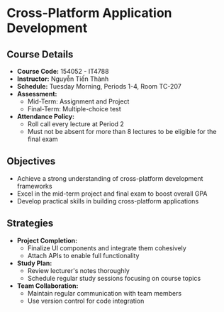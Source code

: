 # Cross-Platform Application Development

## Course Details

- **Course Code:** 154052 - IT4788
- **Instructor:** Nguyễn Tiến Thành
- **Schedule:** Tuesday Morning, Periods 1-4, Room TC-207
- **Assessment:**
  - Mid-Term: Assignment and Project
  - Final-Term: Multiple-choice test
- **Attendance Policy:**
  - Roll call every lecture at Period 2
  - Must not be absent for more than 8 lectures to be eligible for the final exam

## Objectives

- Achieve a strong understanding of cross-platform development frameworks
- Excel in the mid-term project and final exam to boost overall GPA
- Develop practical skills in building cross-platform applications

## Strategies

- **Project Completion:**
  - Finalize UI components and integrate them cohesively
  - Attach APIs to enable full functionality
- **Study Plan:**
  - Review lecturer's notes thoroughly
  - Schedule regular study sessions focusing on course topics
- **Team Collaboration:**
  - Maintain regular communication with team members
  - Use version control for code integration
